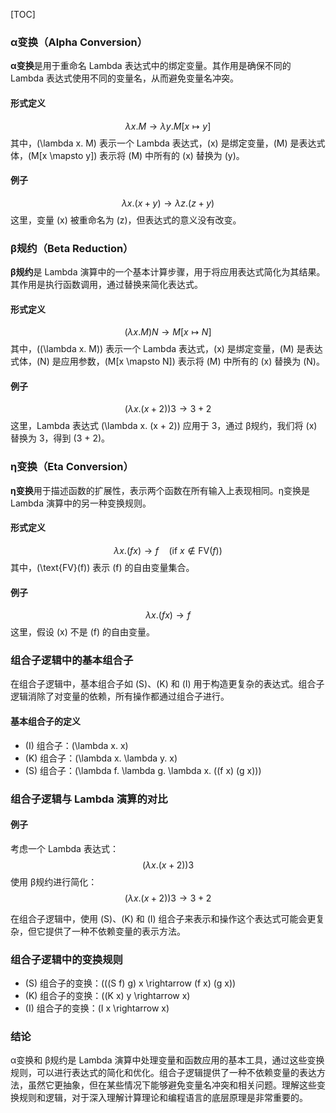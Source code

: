 

[TOC]

### α变换（Alpha Conversion）

**α变换**是用于重命名 Lambda 表达式中的绑定变量。其作用是确保不同的 Lambda 表达式使用不同的变量名，从而避免变量名冲突。

#### 形式定义
$$
\lambda x. M \rightarrow \lambda y. M[x \mapsto y]
$$
其中，\(\lambda x. M\) 表示一个 Lambda 表达式，\(x\) 是绑定变量，\(M\) 是表达式体，\(M[x \mapsto y]\) 表示将 \(M\) 中所有的 \(x\) 替换为 \(y\)。

#### 例子
$$
\lambda x. (x + y) \rightarrow \lambda z. (z + y)
$$
这里，变量 \(x\) 被重命名为 \(z\)，但表达式的意义没有改变。

### β规约（Beta Reduction）

**β规约**是 Lambda 演算中的一个基本计算步骤，用于将应用表达式简化为其结果。其作用是执行函数调用，通过替换来简化表达式。

#### 形式定义
$$
(\lambda x. M) N \rightarrow M[x \mapsto N]
$$
其中，\((\lambda x. M)\) 表示一个 Lambda 表达式，\(x\) 是绑定变量，\(M\) 是表达式体，\(N\) 是应用参数，\(M[x \mapsto N]\) 表示将 \(M\) 中所有的 \(x\) 替换为 \(N\)。

#### 例子
$$
(\lambda x. (x + 2)) 3 \rightarrow 3 + 2
$$
这里，Lambda 表达式 \(\lambda x. (x + 2)\) 应用于 3，通过 β规约，我们将 \(x\) 替换为 3，得到 \(3 + 2\)。

### η变换（Eta Conversion）

**η变换**用于描述函数的扩展性，表示两个函数在所有输入上表现相同。η变换是 Lambda 演算中的另一种变换规则。

#### 形式定义
$$
\lambda x. (f x) \rightarrow f \quad (\text{if } x \notin \text{FV}(f))
$$
其中，\(\text{FV}(f)\) 表示 \(f\) 的自由变量集合。

#### 例子
$$
\lambda x. (f x) \rightarrow f
$$
这里，假设 \(x\) 不是 \(f\) 的自由变量。

### 组合子逻辑中的基本组合子

在组合子逻辑中，基本组合子如 \(S\)、\(K\) 和 \(I\) 用于构造更复杂的表达式。组合子逻辑消除了对变量的依赖，所有操作都通过组合子进行。

#### 基本组合子的定义
- \(I\) 组合子：\(\lambda x. x\)
- \(K\) 组合子：\(\lambda x. \lambda y. x\)
- \(S\) 组合子：\(\lambda f. \lambda g. \lambda x. ((f x) (g x))\)

### 组合子逻辑与 Lambda 演算的对比

#### 例子
考虑一个 Lambda 表达式：
$$
(\lambda x. (x + 2)) 3
$$
使用 β规约进行简化：
$$
(\lambda x. (x + 2)) 3 \rightarrow 3 + 2
$$

在组合子逻辑中，使用 \(S\)、\(K\) 和 \(I\) 组合子来表示和操作这个表达式可能会更复杂，但它提供了一种不依赖变量的表示方法。

### 组合子逻辑中的变换规则

- \(S\) 组合子的变换：\(((S f) g) x \rightarrow (f x) (g x)\)
- \(K\) 组合子的变换：\((K x) y \rightarrow x\)
- \(I\) 组合子的变换：\(I x \rightarrow x\)

### 结论

α变换和 β规约是 Lambda 演算中处理变量和函数应用的基本工具，通过这些变换规则，可以进行表达式的简化和优化。组合子逻辑提供了一种不依赖变量的表达方法，虽然它更抽象，但在某些情况下能够避免变量名冲突和相关问题。理解这些变换规则和逻辑，对于深入理解计算理论和编程语言的底层原理是非常重要的。